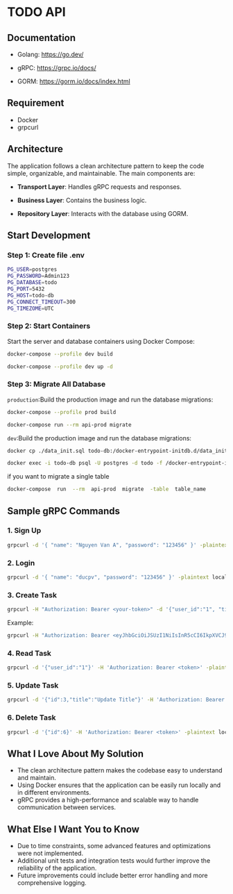 # TODO API
## Documentation
- Golang: https://go.dev/

- gRPC: https://grpc.io/docs/

- GORM: https://gorm.io/docs/index.html
## Requirement
- Docker
- grpcurl
## Architecture
The application follows a clean architecture pattern to keep the code simple, organizable, and maintainable. The main components are:
-  **Transport Layer**: Handles gRPC requests and responses.

-  **Business Layer**: Contains the business logic.

-  **Repository Layer**: Interacts with the database using GORM.
## Start Development
### Step 1: Create file .env
```bash
PG_USER=postgres
PG_PASSWORD=Admin123
PG_DATABASE=todo
PG_PORT=5432
PG_HOST=todo-db
PG_CONNECT_TIMEOUT=300
PG_TIMEZOME=UTC
```
### Step 2: Start Containers
Start the server and database containers using Docker Compose:
```bash
docker-compose --profile dev build

docker-compose --profile dev up -d
```
### Step 3: Migrate All Database
`production`:Build the production image and run the database migrations:
```bash
docker-compose --profile prod build

docker-compose run --rm api-prod migrate
```
`dev`:Build the production image and run the database migrations:
```bash
docker cp ./data_init.sql todo-db:/docker-entrypoint-initdb.d/data_init.sql

docker exec -i todo-db psql -U postgres -d todo -f /docker-entrypoint-initdb.d/data_init.sql
```
if you want to migrate a single table
```bash
docker-compose  run  --rm  api-prod  migrate  -table  table_name
```
## Sample gRPC Commands
### 1. Sign Up
```bash
grpcurl -d '{ "name": "Nguyen Van A", "password": "123456" }' -plaintext localhost:50051 user.TodoService/SignUp
```
### 2. Login
```bash
grpcurl -d '{ "name": "ducpv", "password": "123456" }' -plaintext localhost:50051 user.TodoService/Login
```
### 3. Create Task
```bash
grpcurl -H "Authorization: Bearer <your-token>" -d '{"user_id":"1", "title": "New Task", "description": "Task description", "progress": "do", "priority":"1"}' -plaintext localhost:50051 task.TodoService/CreateTask
```
Example:
```bash
grpcurl -H "Authorization: Bearer <eyJhbGciOiJSUzI1NiIsInR5cCI6IkpXVCJ9.eyJwYXlsb2FkIjp7InVzZXJfaWQiOjF9LCJleHAiOjE4MzQ5Mjc0NDMsImlhdCI6MTczNDkyNzQ0M30.N0OkuJzmP3_pNwk5urtKwSH8__vKwglKGbHmDTTeu6kJQDPSpoLYcmUKC8dXCOTnnTRwTYeBwCNwaLPRjKxeZw>" -d '{"user_id":"1", "title": "New Task", "description": "Task description", "progress": "do", "priority":"1"}' -plaintext localhost:50051 task.TodoService/CreateTask
```
### 4. Read Task
```bash
grpcurl -d '{"user_id":"1"}' -H 'Authorization: Bearer <token>' -plaintext localhost:50051 task.TodoService/ReadTask
```
### 5.  Update Task
```bash
grpcurl -d '{"id":3,"title":"Update Title"}' -H 'Authorization: Bearer <token>' -plaintext localhost:50051 task.TodoService/UpdateTask
```
### 6. Delete Task
```bash
grpcurl -d '{"id":6}' -H 'Authorization: Bearer <token>' -plaintext localhost:50051 task.TodoService/DeleteTask
```
## What I Love About My Solution
-   The clean architecture pattern makes the codebase easy to understand and maintain.
-   Using Docker ensures that the application can be easily run locally and in different environments.
-   gRPC provides a high-performance and scalable way to handle communication between services.
## What Else I Want You to Know
-   Due to time constraints, some advanced features and optimizations were not implemented.
-   Additional unit tests and integration tests would further improve the reliability of the application.
-   Future improvements could include better error handling and more comprehensive logging.